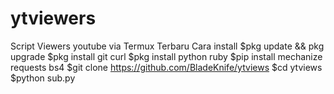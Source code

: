 # ytviewers
Script Viewers youtube via Termux Terbaru 
Cara install
$pkg update && pkg upgrade 
$pkg install git curl 
$pkg install python ruby 
$pip install mechanize requests bs4 
$git clone https://github.com/BladeKnife/ytviews
$cd ytviews  $python sub.py
